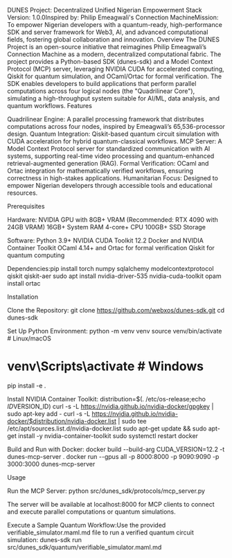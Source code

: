 DUNES Project: Decentralized Unified Nigerian Empowerment Stack
Version: 1.0.0Inspired by: Philip Emeagwali's Connection MachineMission: To empower Nigerian developers with a quantum-ready, high-performance SDK and server framework for Web3, AI, and advanced computational fields, fostering global collaboration and innovation.
Overview
The DUNES Project is an open-source initiative that reimagines Philip Emeagwali’s Connection Machine as a modern, decentralized computational fabric. The project provides a Python-based SDK (dunes-sdk) and a Model Context Protocol (MCP) server, leveraging NVIDIA CUDA for accelerated computing, Qiskit for quantum simulation, and OCaml/Ortac for formal verification. The SDK enables developers to build applications that perform parallel computations across four logical nodes (the "Quadrilinear Core"), simulating a high-throughput system suitable for AI/ML, data analysis, and quantum workflows.
Features

Quadrilinear Engine: A parallel processing framework that distributes computations across four nodes, inspired by Emeagwali’s 65,536-processor design.
Quantum Integration: Qiskit-based quantum circuit simulation with CUDA acceleration for hybrid quantum-classical workflows.
MCP Server: A Model Context Protocol server for standardized communication with AI systems, supporting real-time video processing and quantum-enhanced retrieval-augmented generation (RAG).
Formal Verification: OCaml and Ortac integration for mathematically verified workflows, ensuring correctness in high-stakes applications.
Humanitarian Focus: Designed to empower Nigerian developers through accessible tools and educational resources.

Prerequisites

Hardware:
NVIDIA GPU with 8GB+ VRAM (Recommended: RTX 4090 with 24GB VRAM)
16GB+ System RAM
4-core+ CPU
100GB+ SSD Storage


Software:
Python 3.9+
NVIDIA CUDA Toolkit 12.2
Docker and NVIDIA Container Toolkit
OCaml 4.14+ and Ortac for formal verification
Qiskit for quantum computing


Dependencies:pip install torch numpy sqlalchemy modelcontextprotocol qiskit qiskit-aer
sudo apt install nvidia-driver-535 nvidia-cuda-toolkit
opam install ortac



Installation

Clone the Repository:
git clone https://github.com/webxos/dunes-sdk.git
cd dunes-sdk


Set Up Python Environment:
python -m venv venv
source venv/bin/activate  # Linux/macOS
# venv\Scripts\activate  # Windows
pip install -e .


Install NVIDIA Container Toolkit:
distribution=$(. /etc/os-release;echo $ID$VERSION_ID)
curl -s -L https://nvidia.github.io/nvidia-docker/gpgkey | sudo apt-key add -
curl -s -L https://nvidia.github.io/nvidia-docker/$distribution/nvidia-docker.list | sudo tee /etc/apt/sources.list.d/nvidia-docker.list
sudo apt-get update && sudo apt-get install -y nvidia-container-toolkit
sudo systemctl restart docker


Build and Run with Docker:
docker build --build-arg CUDA_VERSION=12.2 -t dunes-mcp-server .
docker run --gpus all -p 8000:8000 -p 9090:9090 -p 3000:3000 dunes-mcp-server



Usage

Run the MCP Server:
python src/dunes_sdk/protocols/mcp_server.py

The server will be available at localhost:8000 for MCP clients to connect and execute parallel computations or quantum simulations.

Execute a Sample Quantum Workflow:Use the provided verifiable_simulator.maml.md file to run a verified quantum circuit simulation:
dunes-sdk run src/dunes_sdk/quantum/verifiable_simulator.maml.md



